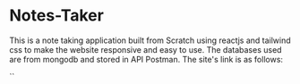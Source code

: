 # Notes-Taker

This is a note taking application built from Scratch using reactjs and tailwind css to make the website responsive and easy to use. The databases used are from mongodb and stored in API Postman. The site's link is as follows: 

``